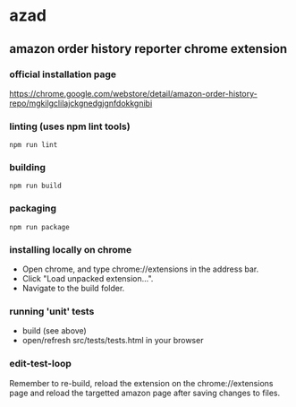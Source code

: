 # azad
## amazon order history reporter chrome extension

### official installation page
https://chrome.google.com/webstore/detail/amazon-order-history-repo/mgkilgclilajckgnedgjgnfdokkgnibi

### linting (uses npm lint tools)
```
npm run lint
```

### building
```
npm run build
```

### packaging
```
npm run package
```

### installing locally on chrome
* Open chrome, and type chrome://extensions in the address bar.
* Click "Load unpacked extension...".
* Navigate to the build folder.

### running 'unit' tests
* build (see above)
* open/refresh src/tests/tests.html in your browser

### edit-test-loop
Remember to re-build, reload the extension on the chrome://extensions page and reload the targetted amazon page after saving changes to files.

